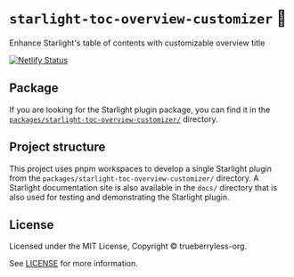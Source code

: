 # `starlight-toc-overview-customizer` 🚁

Enhance Starlight&#39;s table of contents with customizable overview title

[![Netlify Status](https://api.netlify.com/api/v1/badges/c47c2cdd-f360-42b4-bea0-151cea655586/deploy-status)](https://app.netlify.com/sites/starlight-toc-overview-customizer/deploys)

## Package

If you are looking for the Starlight plugin package, you can find it in the [`packages/starlight-toc-overview-customizer/`](/packages/starlight-toc-overview-customizer/) directory.

## Project structure

This project uses pnpm workspaces to develop a single Starlight plugin from the `packages/starlight-toc-overview-customizer/` directory. A Starlight documentation site is also available in the `docs/` directory that is also used for testing and demonstrating the Starlight plugin.

## License

Licensed under the MIT License, Copyright © trueberryless-org.

See [LICENSE](/LICENSE) for more information.
